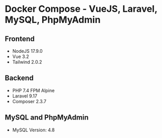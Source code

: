 # Docker Compose - VueJS, Laravel, MySQL, PhpMyAdmin

## Frontend
- NodeJS 17.9.0
- Vue 3.2
- Tailwind 2.0.2

## Backend
- PHP 7.4 FPM Alpine
- Laravel 9.17
- Composer 2.3.7

## MySQL and PhpMyAdmin
- MySQL Version: 4.8